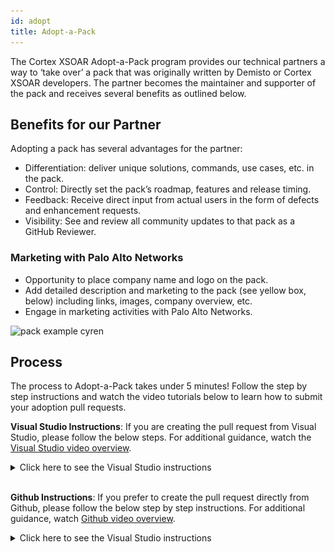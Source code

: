 ```yaml
---
id: adopt 
title: Adopt-a-Pack 
---
```


The Cortex XSOAR Adopt-a-Pack program provides our technical partners a way to ‘take over’ a pack that was originally written by Demisto or Cortex XSOAR developers. The partner becomes the maintainer and supporter of the pack and receives several benefits as outlined below.

## Benefits for our Partner
Adopting a pack has several advantages for the partner:
- Differentiation: deliver unique solutions, commands, use cases, etc. in the pack.
- Control: Directly set the pack’s roadmap, features and release timing.
- Feedback: Receive direct input from actual users in the form of defects and enhancement requests.
- Visibility: See and review all community updates to that pack as a GitHub Reviewer.

### Marketing with Palo Alto Networks
- Opportunity to place company name and logo on the pack.
- Add detailed description and marketing to the pack (see yellow box, below) including links, images, company overview, etc. 
- Engage in marketing activities with Palo Alto Networks.

![pack example cyren](/doc_imgs/partners/packexample_cyren.png)

## Process
The process to Adopt-a-Pack takes under 5 minutes! Follow the step by step instructions and watch the video tutorials below to learn how to submit your adoption pull requests.  

**Visual Studio Instructions**: If you are creating the pull request from Visual Studio, please follow the below steps. For additional guidance, watch the [Visual Studio video overview](https://www.youtube.com/watch?v=9GPkhtRw4Oc). 
<details>
<summary>Click here to see the Visual Studio instructions</summary>

<br/>
  
If work on a cloned Github repository from an IDE, please follow the below steps: 

1. Locate your company's pack folder and open the README.md file. Paste the below text into the file: 
  a. Note: Support for this pack will be moving to the partner around Month, Day, Year.
  b. Make sure you change the month, day, and year to the appropriate date that is 90 days from your submittal date. 
  c. Once complete, save these changes and run `demisto-sdk update-release-notes -i <path to pack> -f` to update the release notes. See [documentation](https://github.com/demisto/demisto-sdk/blob/master/demisto_sdk/commands/update_release_notes/README.md). After the command has been completed, it will create the new release note Markdown file in the `ReleaseNotes` folder and update the version number in `pack_metadata.json`. Before continuing, you need to add the following text to the release note: `_Start of adoption process, update to readme file_`
2. Now, it’s time to save and commit the changes as a Github pull request. Once you publish the changes via Visual Studio, Github will prompt you to open a pull request. When prompted, click the green button “Compare & pull request” 
  a. Double check the pull request to ensure all changes are correct 
  b. Change the pull request title to _Company Name Pack Adoption_ and adjust the description to _Updating README file for adoption_.
  c. When ready, click the green button “Create pull request” on the bottom of the page 
3. The request will now be reviewed, approved and merged by a Cortex XSOAR engineer!

**After the 90 days, another pull request must be submitted to complete the adoption process. Please follow the below steps if you are submitting the final pull request via Visual Studio: **
1. Update the release note just as you did in the first pull request but change the text to the below:
  a. Note: Support for this pack moved to the partner on Month, Day, Year. Please contact the partner directly via the support link on the right.
2. Next, go to the `pack_metadata.json` file and update the following sections:
  a. `currentVersion` - update the version. For this example, we would be updating it to `1.2.12` 
  b. `Support` - must say `partner`
  c. `Author` - must say your company name
  d. `url` - must be changed to your company’s support site
  e. `Email` - must be your company's support email 
3. Once everything is updated, save your changes and run the `demisto-sdk update-release-notes -i <path to pack> -f` as you did in the first pull request.

Next, open your pull request in Github as you did the first time and the engineers for Cortex XSOAR will review, approve and merge your newly adopted pack! 


</details>
  

<br/>
 
 
**Github Instructions**: If you prefer to create the pull request directly from Github, please follow the below step by step instructions. For additional guidance, watch [Github video overview](https://www.youtube.com/watch?v=9mInBTuC6AE). 
<details>
<summary>Click here to see the Visual Studio instructions</summary>

<br/>

1. Make sure you have a Github account and you are logged in
2. Go to the Packs folder and find your company’s pack 
3. Click the “README.md” file and then click the ![Pencil_Icon](../doc_imgs/partners/Pencil_Icon.png) on the right side of the screen to edit the file. 
  a. In line #1 of the file, copy and paste the below text to show that the support is moving over to the partner: 
    i. Note: Support for this pack will be moving to the partner around Month, Day, Year
   ii.Make sure you change the month, day, and year to the appropriate date that reflects 90 days after this submission.
  b. Edit the pull request title to “Company Name Pack Adoption” and adjust the description to “Updating README file for adoption”.
  c. You will be creating a new branch, make sure you name the branch something easy to remember & save it like “XSOAR-patch-1” because you will be making      other commits to this same branch. 
  d. Now, click the green “Commit Changes” button, this will take you to your pull request. Scroll down and click the green “Create pull request” at the        bottom of the screen. 
    i. NOTE: If you are not ready to officially submit the pull request for review, you can create a draft pull request instead. To the right of the              “Create pull request” button there is a small button with an arrow, click that and choose the Draft option. This will still create the pull request        but the XSOAR eng team will not review it until it is taken out of draft.
   ii. Your pull request is not ready yet, continue following the instructions below. 
4. At the top of your pull request, you will see your branch name that you created. Click your branch and it will redirect you back into the main content repository. Ensure that the top left corner of the repository has your branch name before continuing. 
![Branch_name](../doc_imgs/partners/Branch_name.png)
5. Now, click into the “Packs” folder and find your company’s folder. Once you are in your company’s folder, click the “pack_metadata.json” file. 
  a. Click the pencil to edit this file just as you did previously. 
  b. Next, update the version number in the line titled “currentVersion” - increase the version up one number. For example, if it is “1.2.10” change it to      “1.2.11” . 
  c. Once the number is updated, go to the bottom of the page, make sure you have selected “Commit directly to the “__the branch you’ve created___ “ and        then click the green “Commit changes” button. 
  d. Now this step is completed, onto the next one! 
6. While ensuring you are still in your branch, go back to your packs folder and click into “ReleaseNotes”. 
  a. Since we updated the version, we need to create a new release notes file. Find the file that has your original release notes number before you changed      it. For example, if you changed “1_2_10” to “1_2_11” then you need to click into “1_2_10”. 
    i. Once you find the correct release note, click the edit pencil icon as you did in the previous steps, and copy the last line in the file to keep the         same format. Once you have it copied, click cancel changes and go back to the “ReleaseNotes” folder. 
 ![release_note_step](../doc_imgs/partners/release_note_step.png)
   ii. Next, on the top right hand corner of the screen, click “Add file” and “Create new file” 
  iii. Name your file the new version number you created earlier, which for this example would be “1_2_11.md” 
   iv. Now,  paste the text you copied in the previous step. Delete line 2 of the text and write “Start of adoption process, update to readme file” 
    v. Name the subject of this to “update release notes”, make sure it is committing to your branch and then click “Commit new file” 
  b. NOTE: If your pull request is still in draft, please commit new changes and remove from draft. 
7. Done! You have completed step 1 of the adoption process. 

**After 90 days, you will follow the below steps to complete the adoption process:**
1. In order to complete the second adoption step, first you will need to update your README file & open a pull request with this text: Note: Support for this pack moved to the partner on Month, Day, Year. Please contact the partner directly via the support link on the right.
2. Next, go to the pack_metadata.json file and update the following sections:
  a. “currentVersion” - update the version. For this example, we would be updating it to “1.2.12” 
  b. “Support” - must say “partner” 
  c. “Author” - must say your company name
  d. “url” - must be changed to your company’s support site
  e. “Email” - must be your company's support email 
3. Also, update your Author image using instructions on our site 
4. Lastly, update the Release Notes as you did in step 1. 

Once the Cortex XSOAR engineering team merged your pull request, you have successfully adopted your pack!


</details>

